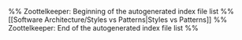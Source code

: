%% Zoottelkeeper: Beginning of the autogenerated index file list  %%
 [[Software Architecture/Styles vs Patterns|Styles vs Patterns]]
%% Zoottelkeeper: End of the autogenerated index file list  %%
